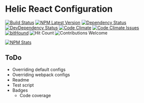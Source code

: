 # Helic React Configuration

[![Build Status][build-image]][build-url]
[![NPM Latest Version][npm-version-image]][npm-url]
[![Dependency Status][dependency-image]][dependency-url]
[![DevDependency Status][dev-dependency-image]][dev-dependency-url]
[![Code Climate][code-climate-image]][code-climate-url]
[![Code Climate Issues][code-climate-issues-image]][code-climate-issues-url]
[![bitHound][bit-hound-image]][bit-hound-url]
![Hit Count][hit-image]
![Contributions Welcome][contributions-image]

[![NPM Stats][npm-stats-image]][npm-url]

## ToDo

* Overriding default configs
* Overriding webpack configs
* Readme
* Test script
* Badges
  * Code coverage

[build-image]: https://travis-ci.org/rusty1s/helic-react-config.svg?branch=master
[build-url]: https://travis-ci.org/rusty1s/helic-react-config
[npm-version-image]: https://img.shields.io/node/v/helic-react-config.svg
[npm-stats-image]: https://nodei.co/npm/helic-react-config.png?downloads=true&downloadRank=true&stars=true
[npm-url]: https://www.npmjs.com/package/helic-react-config
[dependency-image]: https://david-dm.org/rusty1s/helic-react-config.svg
[dependency-url]: https://david-dm.org/rusty1s/helic-react-config
[dev-dependency-image]: https://david-dm.org/rusty1s/helic-react-config/dev-status.svg
[dev-dependency-url]: https://david-dm.org/rusty1s/helic-react-config#info=devDependencies
[code-climate-image]: https://codeclimate.com/github/rusty1s/helic-react-config/badges/gpa.svg
[code-climate-url]: https://codeclimate.com/github/rusty1s/helic-react-config
[code-climate-issues-image]: https://codeclimate.com/github/rusty1s/helic-react-config/badges/issue_count.svg
[code-climate-issues-url]: https://codeclimate.com/github/rusty1s/helic-react-config/issues
[bit-hound-image]: https://www.bithound.io/github/rusty1s/helic-react-config/badges/score.svg
[bit-hound-url]: https://www.bithound.io/github/rusty1s/helic-react-config
[hit-image]: https://hitt.herokuapp.com/rusty1s/helic-react-config.svg
[contributions-image]: https://img.shields.io/badge/contributions-welcome-brightgreen.svg
